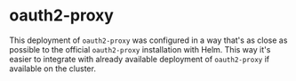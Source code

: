 # oauth2-proxy

This deployment of `oauth2-proxy` was configured in a way that's as close as
possible to the official `oauth2-proxy` installation with Helm. This way it's
easier to integrate with already available deployment of `oauth2-proxy` if
available on the cluster.
